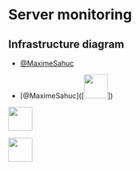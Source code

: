# Server monitoring

<!-- 
## Features
- configuration à base de fichiers, zero-click nécessaires
- agent de monitoring extensible
- trouver d'autres truc positif


## Lien utiles
- choix d'infrastructure
- TODO list


## TODO list
- [x] Web server container
    - [x] Apache2 status page, on port 8080 /server-status
    - [x] Status page for server ressources, on port 81
- [x] Monitoring agent container
    - [x] Script to get data from web server status pages
    - [x] Script to insert data in database
    - [x] Merge scripts in a Dockerfile
    - [x] Run the container and test
    - [x] Get data from apache2 status page and add it to database
- [x] Mariadb container
    - [x] Create databases
    - [x] Create tables
    - [x] Tests
- [x] Grafana container
    - [x] Custom config file
    - [x] Link to database
    - [x] Create Graphs
    - [x] Save config to use in docker compose
- [ ] Documentation
    - [ ] Update infrastructure diagram
    - [ ] Explain all -->

## Infrastructure diagram
<!-- ![Infrastructure diagram](./doc/infrastructure_diagram.png) -->

- [@MaximeSahuc](https://github.com/MaximeSahuc)

- [@MaximeSahuc]([<img src="https://avatars.githubusercontent.com/u/84405949?s=48&v=4" width="48" />])

[<img src="https://avatars.githubusercontent.com/u/84405949?s=48&v=4" width="48" />](https://github.com/MaximeSahuc)

[<img src="https://avatars.githubusercontent.com/u/160885185?s=2&v=4" width="48" />](https://github.com/marccambon)